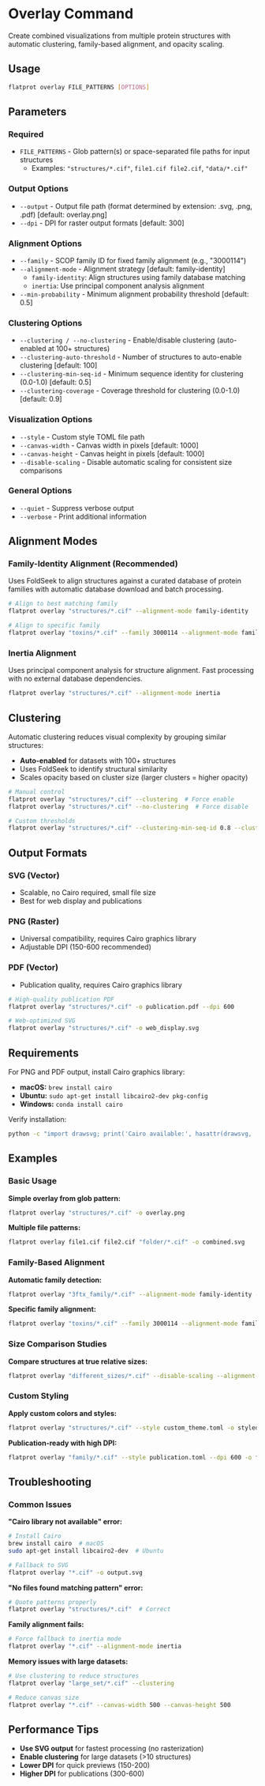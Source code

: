 # Overlay Command

Create combined visualizations from multiple protein structures with automatic clustering, family-based alignment, and opacity scaling.

## Usage

```bash
flatprot overlay FILE_PATTERNS [OPTIONS]
```

## Parameters

### Required
- `FILE_PATTERNS` - Glob pattern(s) or space-separated file paths for input structures
  - Examples: `"structures/*.cif"`, `file1.cif file2.cif`, `"data/*.cif"`

### Output Options
- `--output` - Output file path (format determined by extension: .svg, .png, .pdf) [default: overlay.png]
- `--dpi` - DPI for raster output formats [default: 300]

### Alignment Options
- `--family` - SCOP family ID for fixed family alignment (e.g., "3000114")
- `--alignment-mode` - Alignment strategy [default: family-identity]
  - `family-identity`: Align structures using family database matching
  - `inertia`: Use principal component analysis alignment
- `--min-probability` - Minimum alignment probability threshold [default: 0.5]

### Clustering Options
- `--clustering / --no-clustering` - Enable/disable clustering (auto-enabled at 100+ structures)
- `--clustering-auto-threshold` - Number of structures to auto-enable clustering [default: 100]
- `--clustering-min-seq-id` - Minimum sequence identity for clustering (0.0-1.0) [default: 0.5]
- `--clustering-coverage` - Coverage threshold for clustering (0.0-1.0) [default: 0.9]

### Visualization Options
- `--style` - Custom style TOML file path
- `--canvas-width` - Canvas width in pixels [default: 1000]
- `--canvas-height` - Canvas height in pixels [default: 1000]
- `--disable-scaling` - Disable automatic scaling for consistent size comparisons

### General Options
- `--quiet` - Suppress verbose output
- `--verbose` - Print additional information

## Alignment Modes

### Family-Identity Alignment (Recommended)
Uses FoldSeek to align structures against a curated database of protein families with automatic database download and batch processing.

```bash
# Align to best matching family
flatprot overlay "structures/*.cif" --alignment-mode family-identity

# Align to specific family
flatprot overlay "toxins/*.cif" --family 3000114 --alignment-mode family-identity
```

### Inertia Alignment
Uses principal component analysis for structure alignment. Fast processing with no external database dependencies.

```bash
flatprot overlay "structures/*.cif" --alignment-mode inertia
```

## Clustering

Automatic clustering reduces visual complexity by grouping similar structures:

- **Auto-enabled** for datasets with 100+ structures
- Uses FoldSeek to identify structural similarity
- Scales opacity based on cluster size (larger clusters = higher opacity)

```bash
# Manual control
flatprot overlay "structures/*.cif" --clustering  # Force enable
flatprot overlay "structures/*.cif" --no-clustering  # Force disable

# Custom thresholds
flatprot overlay "structures/*.cif" --clustering-min-seq-id 0.8 --clustering-coverage 0.95
```

## Output Formats

### SVG (Vector)
- Scalable, no Cairo required, small file size
- Best for web display and publications

### PNG (Raster)
- Universal compatibility, requires Cairo graphics library
- Adjustable DPI (150-600 recommended)

### PDF (Vector)
- Publication quality, requires Cairo graphics library

```bash
# High-quality publication PDF
flatprot overlay "structures/*.cif" -o publication.pdf --dpi 600

# Web-optimized SVG
flatprot overlay "structures/*.cif" -o web_display.svg
```

## Requirements

For PNG and PDF output, install Cairo graphics library:

- **macOS:** `brew install cairo`
- **Ubuntu:** `sudo apt-get install libcairo2-dev pkg-config`
- **Windows:** `conda install cairo`

Verify installation:
```bash
python -c "import drawsvg; print('Cairo available:', hasattr(drawsvg, '_cairo_available') and drawsvg._cairo_available)"
```

## Examples

### Basic Usage

**Simple overlay from glob pattern:**
```bash
flatprot overlay "structures/*.cif" -o overlay.png
```

**Multiple file patterns:**
```bash
flatprot overlay file1.cif file2.cif "folder/*.cif" -o combined.svg
```

### Family-Based Alignment

**Automatic family detection:**
```bash
flatprot overlay "3ftx_family/*.cif" --alignment-mode family-identity -o family_aligned.png
```

**Specific family alignment:**
```bash
flatprot overlay "toxins/*.cif" --family 3000114 --alignment-mode family-identity -o toxin_family.pdf
```

### Size Comparison Studies

**Compare structures at true relative sizes:**
```bash
flatprot overlay "different_sizes/*.cif" --disable-scaling --alignment-mode family-identity -o size_comparison.png
```

### Custom Styling

**Apply custom colors and styles:**
```bash
flatprot overlay "structures/*.cif" --style custom_theme.toml -o styled_overlay.png
```

**Publication-ready with high DPI:**
```bash
flatprot overlay "family/*.cif" --style publication.toml --dpi 600 -o figure.pdf
```

## Troubleshooting

### Common Issues

**"Cairo library not available" error:**
```bash
# Install Cairo
brew install cairo  # macOS
sudo apt-get install libcairo2-dev  # Ubuntu

# Fallback to SVG
flatprot overlay "*.cif" -o output.svg
```

**"No files found matching pattern" error:**
```bash
# Quote patterns properly
flatprot overlay "structures/*.cif"  # Correct
```

**Family alignment fails:**
```bash
# Force fallback to inertia mode
flatprot overlay "*.cif" --alignment-mode inertia
```

**Memory issues with large datasets:**
```bash
# Use clustering to reduce structures
flatprot overlay "large_set/*.cif" --clustering

# Reduce canvas size
flatprot overlay "*.cif" --canvas-width 500 --canvas-height 500
```

## Performance Tips

- **Use SVG output** for fastest processing (no rasterization)
- **Enable clustering** for large datasets (>10 structures)
- **Lower DPI** for quick previews (150-200)
- **Higher DPI** for publications (300-600)
